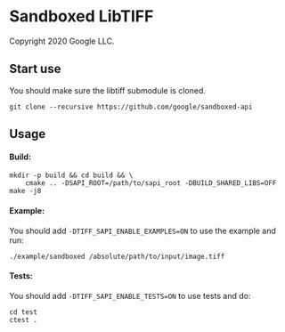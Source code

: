 # Sandboxed LibTIFF
Copyright 2020 Google LLC.

## Start use
You should make sure the libtiff submodule is cloned.

`git clone --recursive https://github.com/google/sandboxed-api`

## Usage

#### Build:
```
mkdir -p build && cd build && \
	cmake .. -DSAPI_ROOT=/path/to/sapi_root -DBUILD_SHARED_LIBS=OFF
make -j8
```

#### Example:
You should add `-DTIFF_SAPI_ENABLE_EXAMPLES=ON` to use the example and run:
```
./example/sandboxed /absolute/path/to/input/image.tiff
```

#### Tests:
You should add `-DTIFF_SAPI_ENABLE_TESTS=ON` to use tests and do:
```
cd test
ctest .
```
